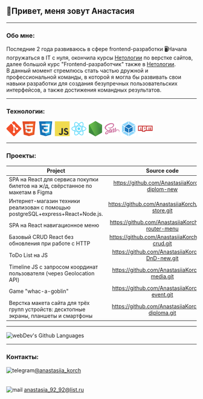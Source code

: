 ## 👋Привет, меня зовут Анастасия 
---
### Обо мне:
Последние 2 года развиваюсь в сфере frontend-разработки 🖥️Начала погружаться в IT с нуля, окончила курсы [Нетологии](https://netology.ru/ "netology.ru") по верстке сайтов, далее большой курс "Frontend-разработчик" также в [Нетологии](https://netology.ru/ "netology.ru").<br>В данный момент стремлюсь стать частью дружной и профессиональной команды, в которой я могла бы развивать свои навыки разработки для создания безупречных пользовательских интерфейсов, а также достижения командных результатов.
___

### Технологии: 
<img src="https://github.com/devicons/devicon/blob/master/icons/git/git-original.svg" title="git" alt="git" width="40" height="40"/><img src="https://github.com/devicons/devicon/blob/master/icons/html5/html5-original.svg" title="html5" alt="html5" width="40" height="40"/>
  <img src="https://github.com/devicons/devicon/blob/master/icons/css3/css3-original.svg" title="css" alt="css" width="40" height="40"/>
  <img src="https://github.com/devicons/devicon/blob/master/icons/javascript/javascript-original.svg" title="javascript" alt="javascript" width="40" height="40"/>
  <img src="https://github.com/devicons/devicon/blob/master/icons/react/react-original.svg" title="reactjs" alt="reactjs" width="40" height="40"/>
  <img src="https://github.com/devicons/devicon/blob/master/icons/nodejs/nodejs-original.svg" title="nodejs" alt="nodejs" width="40" height="40"/>
  <img src="https://github.com/devicons/devicon/blob/master/icons/sass/sass-original.svg" title="sass/scss" alt="sass/scss" width="40" height="40"/>
  <img src="https://github.com/devicons/devicon/blob/master/icons/webpack/webpack-original.svg" title="webpack" alt="webpack" width="40" height="40"/>
  <img src="https://github.com/devicons/devicon/blob/master/icons/npm/npm-original-wordmark.svg" title="npm" alt="npm" width="40" height="40"/>
___
### Проекты:

| Project                                                       |Source code|Live Demo|
| ----------------------------------------------------------------| :---------------: |-------|
|  SPA на React для сервиса покупки билетов на ж/д, свёрстанное по макетам в Figma                          |https://github.com/AnastasiiaKorch/fe-diplom-new |https://anastasiiakorch.github.io/fe-diplom-new/|
|Интернет-магазин техники реализован с помощью postgreSQL+express+React+Node.js.     |https://github.com/AnastasiiaKorch/online-store.git|
|SPA на React навигационное меню|https://github.com/AnastasiiaKorch/ra16-router-menu|https://anastasiiakorch.github.io/ra16-router-menu/|
|Базовый CRUD React без обновления при работе с HTTP|https://github.com/AnastasiiaKorch/react-crud.git||
|ToDo List на JS|https://github.com/AnastasiiaKorch/ahj-DnD-new.git| https://anastasiiakorch.github.io/ahj-DnD-new/  |
|Timeline JS с запросом координат пользователя (через Geolocation API)|https://github.com/AnastasiiaKorch/ahj-media.git|https://anastasiiakorch.github.io/ahj-media/|
|Game "whac-a-goblin"|https://github.com/AnastasiiaKorch/ahj-event.git|https://anastasiiakorch.github.io/ahj-event/|
|Верстка макета сайта для трёх групп устройств: десктопные экраны, планшеты и смартфоны|https://github.com/AnastasiiaKorch/mq-diploma.git|https://anastasiiakorch.github.io/mq-diploma/|
___
<img height="195px" align="center" alt="webDev's Github Languages" src="https://github-readme-stats-sigma-five.vercel.app/api/top-langs/?username=AnastasiiaKorch&layout=compact&theme=vision-friendly-light" />

___
### Контакты:
<img src="https://cdn.icon-icons.com/icons2/923/PNG/256/telegram_icon-icons.com_72055.png" title="telegram" alt="telegram" width="40" height="40">[@anastasiia_korch](https://t.me/anastasiia_korch)  
<br/><br/>
<img src="https://cdn.icon-icons.com/icons2/294/PNG/256/Mail_31108.png" title="mail" alt="mail" width="40" height="40"> anastasia_92_92@list.ru
